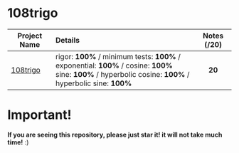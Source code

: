 # 108trigo

| Project Name    | Details                                                                                    | Notes (/20)  |
| --------------- |:------------------------------------------------------------------------------------------ | :-----------:|
| [108trigo](https://github.com/Paul-Marie/108trigo/blob/master/108trigo) | rigor: **100%** / minimum tests: **100%** / exponential: **100%** / cosine: **100%** </br> sine: **100%** / hyperbolic cosine: **100%** / hyperbolic sine: **100%** | **20**    |

# Important!
**If you are seeing this repository, please just star it! it will not take much time!** :)
